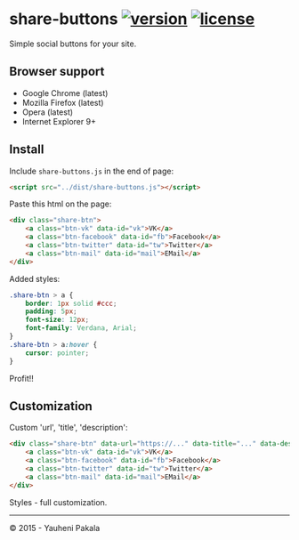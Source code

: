 # share-buttons [![version](http://img.shields.io/badge/release-v1.0.0-brightgreen.svg?style=flat)](https://github.com/wcoder/share-buttons/archive/master.zip) [![license](http://img.shields.io/badge/license-MIT-brightgreen.svg?style=flat)](https://github.com/wcoder/share-buttons/blob/master/LICENSE)

Simple social buttons for your site.

## Browser support
* Google Chrome (latest)
* Mozilla Firefox (latest)
* Opera (latest)
* Internet Explorer 9+

## Install
Include `share-buttons.js` in the end of page:
``` html
<script src="../dist/share-buttons.js"></script>
```
Paste this html on the page:
``` html
<div class="share-btn">
	<a class="btn-vk" data-id="vk">VK</a>
	<a class="btn-facebook" data-id="fb">Facebook</a>
	<a class="btn-twitter" data-id="tw">Twitter</a>
	<a class="btn-mail" data-id="mail">EMail</a>
</div>
```
Added styles:
``` css
.share-btn > a {
	border: 1px solid #ccc;
	padding: 5px;
	font-size: 12px;
	font-family: Verdana, Arial;
}
.share-btn > a:hover {
	cursor: pointer;
}
```
Profit!!

## Customization
Custom 'url', 'title', 'description':
``` html
<div class="share-btn" data-url="https://..." data-title="..." data-desc="...">
	<a class="btn-vk" data-id="vk">VK</a>
	<a class="btn-facebook" data-id="fb">Facebook</a>
	<a class="btn-twitter" data-id="tw">Twitter</a>
	<a class="btn-mail" data-id="mail">EMail</a>
</div>
```
Styles - full customization.

----

&copy; 2015 - Yauheni Pakala
